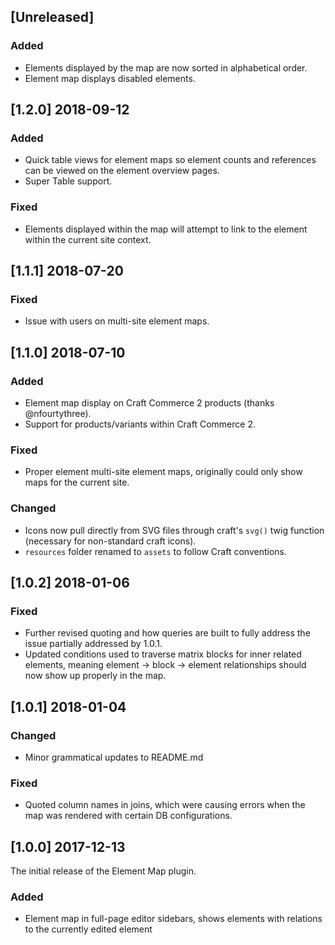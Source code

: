 ## [Unreleased]

### Added
- Elements displayed by the map are now sorted in alphabetical order.
- Element map displays disabled elements.

## [1.2.0] 2018-09-12

### Added
- Quick table views for element maps so element counts and references can be viewed on the element overview pages.
- Super Table support.

### Fixed
- Elements displayed within the map will attempt to link to the element within the current site context.

## [1.1.1] 2018-07-20

### Fixed
- Issue with users on multi-site element maps.

## [1.1.0] 2018-07-10

### Added
- Element map display on Craft Commerce 2 products (thanks @nfourtythree).
- Support for products/variants within Craft Commerce 2.

### Fixed
- Proper element multi-site element maps, originally could only show maps for the current site.

### Changed
- Icons now pull directly from SVG files through craft's `svg()` twig function (necessary for non-standard craft icons).
- `resources` folder renamed to `assets` to follow Craft conventions.

## [1.0.2] 2018-01-06

### Fixed
- Further revised quoting and how queries are built to fully address the issue partially addressed by 1.0.1.
- Updated conditions used to traverse matrix blocks for inner related elements, meaning element -> block -> element relationships should now show up properly in the map.

## [1.0.1] 2018-01-04

### Changed
- Minor grammatical updates to README.md

### Fixed
- Quoted column names in joins, which were causing errors when the map was rendered with certain DB configurations.

## [1.0.0] 2017-12-13

The initial release of the Element Map plugin.

### Added
- Element map in full-page editor sidebars, shows elements with relations to the currently edited element